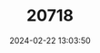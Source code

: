 ---
title: "20718"
category: "Steatomys caurinus"
draft: false
date: 2024-02-22 13:03:50
languages:
  English: ["Northwestern Fat Mouse"]
---